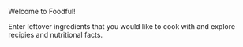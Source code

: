 Welcome to Foodful! 

Enter leftover ingredients that you would like to cook with and explore recipies and nutritional facts. 